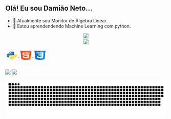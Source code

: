 
## Olá! Eu sou Damião Neto...

- 🔭 Atualmente sou Monitor de Álgebra Linear.
- 🌱 Estou aprendendendo Machine Learning com python.


<div align="center">
  <a href="https://github.com/Damiao-NT">
  <img height="160em" src="https://github-readme-stats.vercel.app/api?username=Damiao-NT&show_icons=true&theme=dark&include_all_commits=true&count_private=true"/>
</div>
  
  
  
<div align="center">
  <a href="https://github.com/Damiao-NT">
   <img height="134em" src="https://github-readme-stats.vercel.app/api/top-langs/?username=Damiao-NT&layout=compact&langs_count=7&theme=dark"/>
</div>
  

  
  
<div style="display: inline_block"><br>
   
  <img align="center" alt="Damião Neto - Python" height="30" width="40" src="https://raw.githubusercontent.com/devicons/devicon/master/icons/python/python-original.svg">
  <img align="center" alt="Damião Neto - HTML" height="30" width="40" src="https://raw.githubusercontent.com/devicons/devicon/master/icons/html5/html5-original.svg">
  <img align="center" alt="Damião Neto - CSS" height="30" width="40" src="https://raw.githubusercontent.com/devicons/devicon/master/icons/css3/css3-original.svg">

</div>
  
   ##
 
<div> 

  <a href="https://instagram.com/damiaont" target="_blank"><img src="https://img.shields.io/badge/-Instagram-%23E4405F?style=for-the-badge&logo=instagram&logoColor=white" target="_blank"></a>
  <a href = "mailto:damiaoneto10@gmail.com"><img src="https://img.shields.io/badge/-Gmail-%23333?style=for-the-badge&logo=gmail&logoColor=white" target="_blank"></a>
 
   ![Snake animation](https://github.com/Damiao-NT/Damiao-NT/blob/output/github-contribution-grid-snake.svg)
  
  </div>

 
